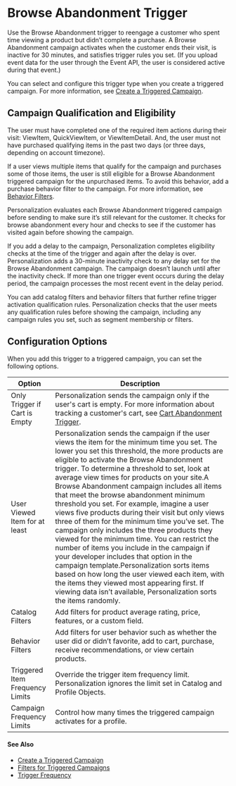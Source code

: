 

# Browse Abandonment Trigger

Use the Browse Abandonment trigger to reengage a customer who spent time
viewing a product but didn’t complete a purchase. A Browse Abandonment
campaign activates when the customer ends their visit, is inactive for 30
minutes, and satisfies trigger rules you set. (If you upload event data for
the user through the Event API, the user is considered active during that
event.)

You can select and configure this trigger type when you create a triggered
campaign. For more information, see [Create a Triggered
Campaign](https://help.salesforce.com/s/articleView?id=sf.mc_pers_triggered_campaign_create.htm&language=en_US&type=5
"Use a triggered campaign to launch a journey when a specific action or event
occurs. For example, send a promotion to a shopper who spent time viewing a
product but didn’t purchase. You can recommend unread articles or products to
a visitor who has spent more than 5 minutes reading about a topic. You can
remind new users to complete onboarding steps, or alert sales reps when target
prospects spend a certain amount of time on your site. When creating a
triggered campaign, you can define when to trigger the campaign, which users
to target, and which experiences to deliver.").

## Campaign Qualification and Eligibility

The user must have completed one of the required item actions during their
visit: ViewItem, QuickViewItem, or ViewItemDetail. And, the user must not have
purchased qualifying items in the past two days (or three days, depending on
account timezone).

If a user views multiple items that qualify for the campaign and purchases
some of those items, the user is still eligible for a Browse Abandonment
triggered campaign for the unpurchased items. To avoid this behavior, add a
purchase behavior filter to the campaign. For more information, see [Behavior
Filters](https://help.salesforce.com/s/articleView?id=sf.mc_pers_triggered_campaign_behavior_filter.htm&language=en_US&type=5
"A user behavior filter is based on customer interaction with the trigger
items. Your developer configures these item actions in your account. You can
add multiple user behavior filters, and the user must meet all the criteria to
qualify for the trigger.").

Personalization evaluates each Browse Abandonment triggered campaign before
sending to make sure it’s still relevant for the customer. It checks for
browse abandonment every hour and checks to see if the customer has visited
again before showing the campaign.

If you add a delay to the campaign, Personalization completes eligibility
checks at the time of the trigger and again after the delay is over.
Personalization adds a 30-minute inactivity check to any delay set for the
Browse Abandonment campaign. The campaign doesn’t launch until after the
inactivity check. If more than one trigger event occurs during the delay
period, the campaign processes the most recent event in the delay period.

You can add catalog filters and behavior filters that further refine trigger
activation qualification rules. Personalization checks that the user meets any
qualification rules before showing the campaign, including any campaign rules
you set, such as segment membership or filters.

## Configuration Options

When you add this trigger to a triggered campaign, you can set the following
options.

Option | Description  
---|---  
Only Trigger if Cart is Empty | Personalization sends the campaign only if the user's cart is empty. For more information about tracking a customer's cart, see [Cart Abandonment Trigger](https://help.salesforce.com/s/articleView?id=sf.mc_pers_triggered_campaign_trigger_cart_abandonment.htm&language=en_US&type=5 "Use the Cart Abandonment trigger to reengage a customer who leaves items in their cart. When a customer has at least one item in their cart, ends their visit, and is inactive for 30 minutes, they’re eligible for a Cart Abandonment trigger. This trigger activates when a user adds an item to their cart but doesn’t complete the purchase in the same web session. This trigger activates only one time for a cart, unless the user changes the cart contents. It activates again if the customer adds items, removes items, or updates item quantities in the cart.").  
User Viewed Item for at least | Personalization sends the campaign if the user views the item for the minimum time you set. The lower you set this threshold, the more products are eligible to activate the Browse Abandonment trigger. To determine a threshold to set, look at average view times for products on your site.A Browse Abandonment campaign includes all items that meet the browse abandonment minimum threshold you set. For example, imagine a user views five products during their visit but only views three of them for the minimum time you’ve set. The campaign only includes the three products they viewed for the minimum time. You can restrict the number of items you include in the campaign if your developer includes that option in the campaign template.Personalization sorts items based on how long the user viewed each item, with the items they viewed most appearing first. If viewing data isn’t available, Personalization sorts the items randomly.  
Catalog Filters | Add filters for product average rating, price, features, or a custom field.  
Behavior Filters | Add filters for user behavior such as whether the user did or didn’t favorite, add to cart, purchase, receive recommendations, or view certain products.  
Triggered Item Frequency Limits | Override the trigger item frequency limit. Personalization ignores the limit set in Catalog and Profile Objects.  
Campaign Frequency Limits | Control how many times the triggered campaign activates for a profile.  
  
#### See Also

  * [Create a Triggered Campaign](https://help.salesforce.com/s/articleView?id=sf.mc_pers_triggered_campaign_create.htm&language=en_US&type=5 "Use a triggered campaign to launch a journey when a specific action or event occurs. For example, send a promotion to a shopper who spent time viewing a product but didn’t purchase. You can recommend unread articles or products to a visitor who has spent more than 5 minutes reading about a topic. You can remind new users to complete onboarding steps, or alert sales reps when target prospects spend a certain amount of time on your site. When creating a triggered campaign, you can define when to trigger the campaign, which users to target, and which experiences to deliver.")
  * [Filters for Triggered Campaigns](https://help.salesforce.com/s/articleView?id=sf.mc_pers_triggered_campaign_filter.htm&language=en_US&type=5 "You can apply user behavior or catalog filters for some triggered campaigns to refine qualification for trigger activation. A user behavior filter is based on customer interaction with the trigger items. A catalog filter is based on catalog attributes. For example, you can add a catalog filter to a product back in stock trigger to have it activate only if the item price is less than $100. Or, you can add a behavior filter so the trigger only activates if the user favorites the product.")
  * [Trigger Frequency](https://help.salesforce.com/s/articleView?id=sf.mc_pers_triggered_campaign_trigger_frequency.htm&language=en_US&type=5 "Frequency limits apply to the number of triggers that Marketing Cloud Personalization sends for a user profile for a specified time period.")

